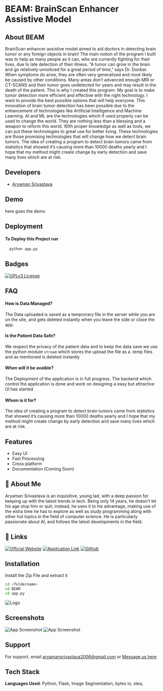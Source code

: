 
# BEAM: BrainScan Enhancer Assistive Model

## About BEAM

BrainScan  enhancer assistive model aimed to aid doctors in detecting brain tumor or any foreign objects in brain!
The main notion of the program I built was to help as many people as it can, who are currently fighting for their lives, due to late detection of their illness. 
“A tumor can grow in the brain and go relatively unnoticed for a great period of time,” says Dr. Dunbar. 
When symptoms do arise, they are often very generalized and most likely  be caused by other conditions. Many areas don’t advanced enough MRI or CT-SCANS and their tumor goes undetected for years and may result in the death of the patient. 
This is why I created this program. My goal is to make tumor detection more efficient and effective with the right technology. I want to provide the best possible options that will help everyone. 
This innovation of brain tumor detection has been possible due to the enhancement of technologies like Artificial Intelligence and Machine Learning. 
AI and ML are the technologies which if used properly can be used to change the world. They are nothing less than a blessing and a weapon to reform this world. With proper knowledge as well as tools, we can put these technologies to great use for better living. 
These technologies are those promising technologies that will change how we detect brain tumors. 
The idea of creating a program to detect brain tumors came from statistics that showed it’s causing more than 10000 deaths yearly and I hope that my method might create change by early detection and save many lives which are at risk.


## Developers

- [Aryaman Srivastava](https://www.github.com/AryamanSrii)

  
## Demo

here goes the demo


## Deployment

#### To Deploy this Project run

```bash
  python app.py
```

  
## Badges

[![GPLv3 License](https://img.shields.io/badge/License-GPL%20v3-yellow.svg)](https://opensource.org/licenses/)

  
## FAQ

#### How is Data Managed?

The Data uploaded is saved as a temprorary file in the server while you are on the site, and gets deleted instantly when you leave the side or close the app.

#### Is the Patient Data Safe?

We respect the privacy of the patient data and to keep the data save we use the python module ```stream``` which stores the upload the file as a .temp files and as mentioned is deleted instantly

#### When will it be avaible?

The Deployment of the application is in full progress. The backend which control the application is done and work on designing a easy but attractive UI has started

#### Whom is it for?

The idea of creating a program to detect brain tumors came from statistics that showed it’s causing more than 10000 deaths yearly and I hope that my method might create change by early detection and save many lives which are at risk.

## Features

- Easy UI
- Fast Processing
- Cross platform
- Documentation (Coming Soon)

  
## 🚀 About Me
Aryaman Srivastava is an inquisitive, young lad, with a deep passion for keeping up with the latest trends in tech. Being only 14 years, he doesn't let his age stop him or quit; instead, he uses it to his advantage, making use of the extra time he has to explore as well as study programming along with other hot topics in the field of computer science. He is particularly passionate about AI, and follows the latest developments in the field.
  
## 🔗 Links
[![Official Website](https://img.shields.io/badge/website-000?style=for-the-badge&logo=ko-fi&logoColor=white)](https://beamai.ml/)
[![Application Link](https://img.shields.io/badge/Testing-000?style=for-the-badge&logo=ko-fi&logoColor=white)](https://beam.aryamansri.repl.co/app)
[![Github](https://img.shields.io/badge/github-1DA1F2?style=for-the-badge&logo=github&logoColor=white)](https://github.com/AryamanSrii)

  
## Installation

Install the Zip File and extract it
```bash
cd <foldername>
cd BEAM
cd app.py
```

![Logo](https://media.discordapp.net/attachments/869417962824687630/875603642659512390/image0-removebg-preview.png?width=300&height=250)

    
## Screenshots

![App Screenshot](https://media.discordapp.net/attachments/863802987851939840/873560622590226442/unknown.png?width=1348&height=681)
![App Screenshot](https://media.discordapp.net/attachments/863802987851939840/873560823187001455/unknown.png?width=1350&height=681)


  
## Support

For support, email aryamansrivastava2006@gmail.com or [Message us here](https://beam.aryamansri.repl.co/c)

  
## Tech Stack

**Languages Used**: Python, Flask, Image Segmentation, bytes io, stea,


  
